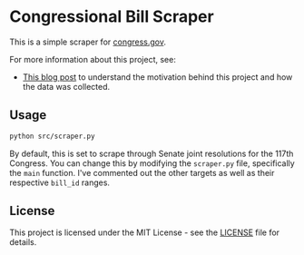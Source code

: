 # Congressional Bill Scraper

This is a simple scraper for [congress.gov](https://www.congress.gov/).

For more information about this project, see:
- [This blog post](https://hunterheidenreich.com/posts/us-117th-congress-data-exploration/) to understand the motivation behind this project and how the data was collected.

## Usage

```bash
python src/scraper.py
```

By default, this is set to scrape through Senate joint resolutions for the 117th Congress.
You can change this by modifying the `scraper.py` file, specifically the `main` function.
I've commented out the other targets as well as their respective `bill_id` ranges.

## License

This project is licensed under the MIT License - see the [LICENSE](LICENSE) file for details.